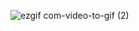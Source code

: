 ![ezgif com-video-to-gif (2)](https://github.com/yangharry/react-shop/assets/120225915/d141d1c5-b33f-41ff-b230-8bf8ac7e18f2)
